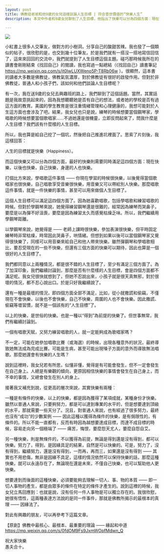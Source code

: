 ```yaml
---
layout: post
title: 佛教徒爸爸和他9歲的女兒這樣談論人生目標 | 符合普世價值的“快樂人生”
description: 本文中作者和9歲女兒聊到了人生目標，他指出了快樂可以分為四個方面：現在快樂、未來快樂、個人快樂和他人快樂。並進一步指出快樂可以是有條件的，但也可以是無條件的。瞭解佛教中的因緣法理論，是實現無條件快樂的關鍵。

---
```


![](../images/2023-06-02.jpeg)

小紅書上很多人交筆友，做對方的小樹洞，分享自己的酸甜苦辣。我也發了一個類似的帖子，很欣慰的是，也交到幾十位筆友。於是我們就有一搭沒一搭地寫信回信了，這來來回回的交流中，我們就提到了人生目標這個主題。碰巧那時候我所在的讀書會剛剛結束《找回自己》的閱讀，我也寫過一點總結（《找回自己》讀書筆記 https://mp.weixin.qq.com/s/jt0lwLUXWeno5P-T8Rb06w ）。很顯然，這本書的讀者大多數是佛教徒，佛教氣氛濃厚，對於佛教徒有很好的啟發作用。但對於非佛教徒，普通人和小孩子們，該如何和他們談論人生目標呢？

有一次，我在送9歲的女兒去興趣班的路上，我們聊到了這個話題。當然，其實話題是我故意挑起來的，因為我想聽聽她是否有自己的想法，或者她的學校是否有過這方面的教育。美國的學生教育是很注重情緒管理和心理健康的，我想可能對於人生這方面也會涉及了吧。結果，我女兒也只是說，練琴的時候想要當個鋼琴家，學唱歌的時候想要當個歌唱家……不過她還是很機靈，立即反問起來了，問我什麼是人生目標？我們該有什麼樣的人生目標。

所以，我也算是給自己挖了一個坑，然後把自己推進坑裡面了。思索了片刻後，我這樣回答：

人生的目標就是快樂（Happiness）。

而這個快樂又可以分為四個方面，最好的快樂則需要同時滿足這四個方面：現在快樂，以後也快樂，自己快樂，身邊的人也快樂。

打個比方來說，學唱歌這件事情 —— 你現在學習的時候很快樂，以後覺得當個歌唱家也很快樂，自己唱歌享受音樂很快樂，用音樂又可以帶給別人快樂。那麼唱歌這件事情，就是一件快樂的事情，甚至可以用來做個人生目標了。

這個人生目標可以滿足這四個方面了。因為她喜歡唱歌，包括學唱歌和練習唱歌的時候。但對於學鋼琴來說，她覺得練習鋼琴還是很難的，經常因為練琴而哭鼻子，要麼是以為彈不好沮喪，要麼是因為練習太久而感覺枯燥乏味。所以，我們繼續用學鋼琴距離。

以學鋼琴來說，她覺得是 —— 老師上課時很快樂，參加表演很快樂，但平時固定練琴時非常枯燥，時常因此哭鼻子，哄情緒。但想到如果以後可以當個鋼琴家又覺得很快樂了，同樣可以用音樂來給自己和他人帶來快樂。雖然彈鋼琴和學唱歌相比，要忍受現在的一些不快樂，但還有三個方面的快樂可以期待，因此也算是一個很好的人生目標了。

我們都同意以上兩種情況，都是很不錯的人生目標了，至少有滿足三個方面了。為了加深印象，我們繼續討論到，那麼是否有什麼樣的人生目標，會是四個方面都不滿足呢。我女兒很快就想到了，但她不忍說出來，小孩子就是很天真無邪，對於很壞的情況，都不忍心說出口。於是只好我繼續說了。

還有一種是最壞的情況，即四個方面全部不滿足，比如，從小就撒謊和偷竊，不僅現在不會快樂，以後也不會快樂，自己不快樂，周圍的人也不會快樂。因此撒謊、偷竊等壞習慣，就不是一個該有的“人生目標”了。

以上的快樂，是世俗的快樂。也是一種以“得到”為前提的快樂了。但世事無常，我們有繼續討論到。

一個有唱歌天賦，又努力練習唱歌的人，就一定能夠成為歌唱家嗎？

不一定，可能在她參加唱歌比賽（或海選）的時候，出現各種意外的狀況，最終導致她無法成為完成比賽。可能是生病，甚至可能出現嗓子方面的意外而導致無法唱歌。那麼她還會有快樂的人生嗎？

說到這裡時，我女兒若有所思，似懂非懂，覺得是有可能會發生，但不一定會發生在自己身上。人總是有樂觀的傾向，更原因相信快樂的事情會發生在自己身上，而不幸的事情，又總會發生在別人的身上。

接著我又補充到說，從更高的層次來說，其實快樂有兩種：

一種是有條件的快樂，以上的快樂，都是因為獲得了某項成就，某種身份才快樂。雖然以普通人來說，只要夠努力，都是可以達到專業的水平的，但是想要達到頂級的水平，那就需要一些天分了。況且，對普通人來說，也有經過了很多努力，最終也沒有“成功”的少數案例 —— 因此這種以獲得為條件的快樂，是有侷限性的，有條件的。所以不能一直都有，反而有時因為越想要達成目標，而達不成目標的時候，容易走向另一個極端了 —— 痛苦，悔恨，要麼怨天尤人，要麼自怨自艾。

另一種快樂，則是無條件的，不以獲得為前提，無論是得到還是沒有得到，都可以快樂。努力了，得到，是因緣具足的結果，自然是可以快樂的。可是，努力了，沒有得到，繼續努力，還是沒有得到，一而再，再而三，如果還是沒有得到 —— 其實也不用悲傷，無非是因緣不具足，這樣的情況依然可以保持快樂的話，那麼這種快樂，就可以永遠存在了，無論現在還是未來，不僅自己快樂，也可以幫助他人更快樂。

想要達到而後面的這種快樂，必須要能夠去理解一切人、事、物的本質 —— 即一切人事物的產生，都是由眾多的條件在特定的條件才產生的。說到這裡的時候，我女兒立馬回應到：也就是說，沒有任何一件人事物是可以獨立存在的。我很欣慰，她很有悟性，這兩種表達方法說的是同一件事件，那就是佛教所揭示的最根本的真理 —— 因緣法了。

對此有興趣的朋友，可以再參考下這篇文章。

【原創】佛教中最核心、最根本、最重要的理論 —— 緣起和中道 https://mp.weixin.qq.com/s/0fdOM9Fs9JxmWOpfMdwn_Q

祝大家快樂<br>
愚夫合十。
